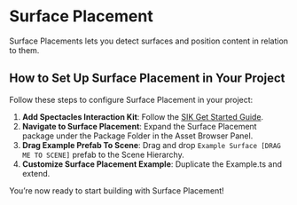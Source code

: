 # Surface Placement

Surface Placements lets you detect surfaces and position content in relation to them.

## How to Set Up Surface Placement in Your Project

Follow these steps to configure Surface Placement in your project:

1. **Add Spectacles Interaction Kit**: Follow the [SIK Get Started Guide](https://docs.snap.com/spectacles/spectacles-frameworks/spectacles-interaction-kit/get-started).
2. **Navigate to Surface Placement**: Expand the Surface Placement package under the Package Folder in the Asset Browser Panel.
3. **Drag Example Prefab To Scene**: Drag and drop `Example Surface [DRAG ME TO SCENE]` prefab to the Scene Hierarchy.
4. **Customize Surface Placement Example**: Duplicate the Example.ts and extend.

You’re now ready to start building with Surface Placement!